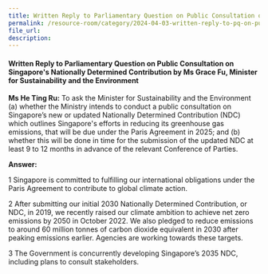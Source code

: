 ```yaml
---
title: Written Reply to Parliamentary Question on Public Consultation on Singapore's Nationally Determined Contribution
permalink: /resource-room/category/2024-04-03-written-reply-to-pq-on-public-consultation-sg-ndc
file_url:
description:
---
```

 
#### Written Reply to Parliamentary Question on Public Consultation on Singapore's Nationally Determined Contribution by Ms Grace Fu, Minister for Sustainability and the Environment

**Ms He Ting Ru:** To ask the Minister for Sustainability and the Environment (a) whether the Ministry intends to conduct a public consultation on Singapore’s new or updated Nationally Determined Contribution (NDC) which outlines Singapore's efforts in reducing its greenhouse gas emissions, that will be due under the Paris Agreement in 2025; and (b) whether this will be done in time for the submission of the updated NDC at least 9 to 12 months in advance of the relevant Conference of Parties.

**Answer:**

1 Singapore is committed to fulfilling our international obligations under the Paris Agreement to contribute to global climate action.

2 After submitting our initial 2030 Nationally Determined Contribution, or NDC, in 2019, we recently raised our climate ambition to achieve net zero emissions by 2050 in October 2022. We also pledged to reduce emissions to around 60 million tonnes of carbon dioxide equivalent in 2030 after peaking emissions earlier. Agencies are working towards these targets.

3 The Government is concurrently developing Singapore’s 2035 NDC, including plans to consult stakeholders.
